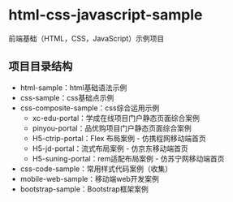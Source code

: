 # html-css-javascript-sample

前端基础（HTML，CSS，JavaScript）示例项目

## 项目目录结构

- html-sample：html基础语法示例
- css-sample：css基础点示例
- css-composite-sample：css综合运用示例
  - xc-edu-portal：学成在线项目门户静态页面综合案例
  - pinyou-portal：品优购项目门户静态页面综合案例
  - H5-ctrip-portal：Flex 布局案例 - 仿携程网移动端首页
  - H5-jd-portal：流式布局案例 - 仿京东移动端首页
  - H5-suning-portal：rem适配布局案例 - 仿苏宁网移动端首页
- css-code-sample：常用样式代码案例（收集）
- mobile-web-sample：移动端web开发案例
- bootstrap-sample：Bootstrap框架案例
